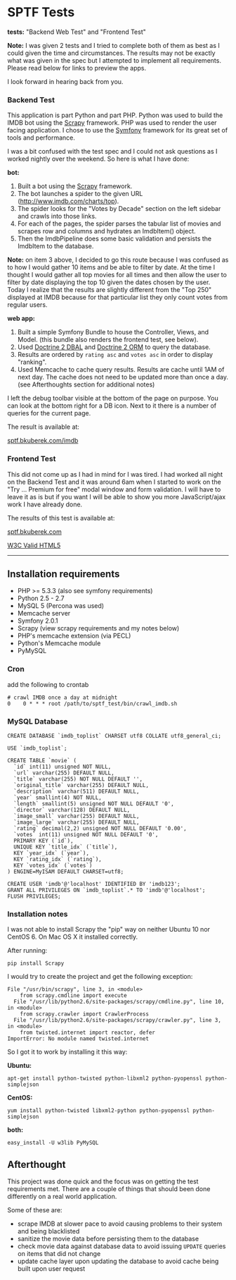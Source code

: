 SPTF Tests
==========

**tests:** "Backend Web Test" and "Frontend Test"

**Note:** I was given 2 tests and I tried to complete both of them as best as I could given the time and circumstances. 
The results may not be exactly what was given in the spec but I attempted to implement all requirements. Please read below for links to preview the apps.

I look forward in hearing back from you.

###  Backend Test

This application is part Python and part PHP. 
Python was used to build the IMDB bot using the [Scrapy](http://scrapy.org) framework. 
PHP was used to render the user facing application. I chose to use the [Symfony](http://symfony.com) framework for its great set of tools and performance.

I was a bit confused with the test spec and I could not ask questions as I worked nightly over the weekend. So here is what I have done:

**bot:**

1. Built a bot using the [Scrapy](http://scrapy.org) framework.
2. The bot launches a spider to the given URL (http://www.imdb.com/charts/top).
3. The spider looks for the "Votes by Decade" section on the left sidebar and crawls into those links.
4. For each of the pages, the spider parses the tabular list of movies and scrapes row and columns and hydrates an ImdbItem() object.
5. Then the ImdbPipeline does some basic validation and persists the ImdbItem to the database.

**Note:** on item 3 above, I decided to go this route because I was confused as to how I would gather 10 items and be able to filter by date. 
At the time I thought I would gather all top movies for all times and then allow the user to filter by date displaying the top 10 given the dates chosen by the user.
Today I realize that the results are slightly different from the "Top 250" displayed at IMDB because for that particular list they only count votes from regular users.

**web app:**

1. Built a simple Symfony Bundle to house the Controller, Views, and Model. (this bundle also renders the frontend test, see below).
2. Used [Doctrine 2 DBAL](http://www.doctrine-project.org/projects/dbal) and [Doctrine 2 ORM](http://www.doctrine-project.org/projects/orm) to query the database.
3. Results are ordered by `rating asc` and `votes asc` in order to display "ranking".
4. Used Memcache to cache query results. Results are cache until 1AM of next day. The cache does not need to be updated more than once a day. (see Afterthoughts section for additional notes)

I left the debug toolbar visible at the bottom of the page on purpose. 
You can look at the bottom right for a DB icon. Next to it there is a number of queries for the current page.

The result is available at:

[sptf.bkuberek.com/imdb](http://sptf.bkuberek.com/imdb)


### Frontend Test

This did not come up as I had in mind for I was tired. 
I had worked all night on the Backend Test and it was around 6am when I started to work on the "Try ... Premium for free" modal window and form validation.
I will have to leave it as is but if you want I will be able to show you more JavaScript/ajax work I have already done.

The results of this test is available at: 

[sptf.bkuberek.com](http://sptf.bkuberek.com)

[W3C Valid HTML5](http://validator.w3.org/check?uri=http%3A%2F%2Fsptf.bkuberek.com%2F)

------

## Installation requirements

* PHP >= 5.3.3 (also see symfony requirements)
* Python 2.5 - 2.7
* MySQL 5 (Percona was used)
* Memcache server
* Symfony 2.0.1
* Scrapy (view scrapy requirements and my notes below)
* PHP's memcache extension (via PECL)
* Python's Memcache module
* PyMySQL

### Cron

add the following to crontab

    # crawl IMDB once a day at midnight
    0    0 * * * root /path/to/sptf_test/bin/crawl_imdb.sh

### MySQL Database

    CREATE DATABASE `imdb_toplist` CHARSET utf8 COLLATE utf8_general_ci;
    
    USE `imdb_toplist`;
    
    CREATE TABLE `movie` (
      `id` int(11) unsigned NOT NULL,
      `url` varchar(255) DEFAULT NULL,
      `title` varchar(255) NOT NULL DEFAULT '',
      `original_title` varchar(255) DEFAULT NULL,
      `description` varchar(511) DEFAULT NULL,
      `year` smallint(4) NOT NULL,
      `length` smallint(5) unsigned NOT NULL DEFAULT '0',
      `director` varchar(128) DEFAULT NULL,
      `image_small` varchar(255) DEFAULT NULL,
      `image_large` varchar(255) DEFAULT NULL,
      `rating` decimal(2,2) unsigned NOT NULL DEFAULT '0.00',
      `votes` int(11) unsigned NOT NULL DEFAULT '0',
      PRIMARY KEY (`id`),
      UNIQUE KEY `title_idx` (`title`),
      KEY `year_idx` (`year`),
      KEY `rating_idx` (`rating`),
      KEY `votes_idx` (`votes`)
    ) ENGINE=MyISAM DEFAULT CHARSET=utf8;
    
    CREATE USER 'imdb'@'localhost' IDENTIFIED BY 'imdb123';
    GRANT ALL PRIVILEGES ON `imdb_toplist`.* TO 'imdb'@'localhost';
    FLUSH PRIVILEGES;

### Installation notes

I was not able to install Scrapy the "pip" way on neither Ubuntu 10 nor CentOS 6. On Mac OS X it installed correctly.

After running:

    pip install Scrapy

I would try to create the project and get the following exception:

    File "/usr/bin/scrapy", line 3, in <module>
        from scrapy.cmdline import execute
      File "/usr/lib/python2.6/site-packages/scrapy/cmdline.py", line 10, in <module>
        from scrapy.crawler import CrawlerProcess
      File "/usr/lib/python2.6/site-packages/scrapy/crawler.py", line 3, in <module>
        from twisted.internet import reactor, defer
    ImportError: No module named twisted.internet

So I got it to work by installing it this way:

**Ubuntu:**

    apt-get install python-twisted python-libxml2 python-pyopenssl python-simplejson

**CentOS:**

    yum install python-twisted libxml2-python python-pyopenssl python-simplejson

**both:**

    easy_install -U w3lib PyMySQL


## Afterthought

This project was done quick and the focus was on getting the test requirements met. 
There are a couple of things that should been done differently on a real world application.

Some of these are:

* scrape IMDB at slower pace to avoid causing problems to their system and being blacklisted
* sanitize the movie data before persisting them to the database
* check movie data against database data to avoid issuing `UPDATE` queries on items that did not change
* update cache layer upon updating the database to avoid cache being built upon user request
